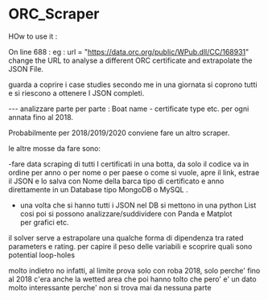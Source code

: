 # ORC_Scraper
HOw to use it : 

On line 688 : eg : url = "https://data.orc.org/public/WPub.dll/CC/168931" 
change the URL to analyse a different ORC certificate and extrapolate the JSON File. 


guarda a coprire i case studies secondo me in una giornata si coprono tutti e si riescono a ottenere I JSON completi. 

--- analizzare parte per parte : Boat name - certificate type etc. per ogni annata fino al 2018. 

Probabilmente per 2018/2019/2020 conviene fare un altro scraper. 

le altre mosse da fare sono: 

-fare data scraping di tutti I certificati in una botta, da solo il codice va in ordine per anno o per nome o per paese o come si vuole, apre il link, estrae il JSON e lo salva con Nome della barca tipo di certificato e anno direttamente in un Database tipo MongoDB o MySQL . 

- una volta che si hanno tutti i JSON nel DB si mettono in una python List cosi poi si possono analizzare/suddividere con Panda e Matplot per grafici etc.



il solver serve a estrapolare una qualche forma di dipendenza tra rated parameters e rating. per capire il peso delle variabili e scoprire quali sono potential loop-holes

molto indietro no infatti, al limite prova solo con roba 2018, solo perche' fino al 2018 c'era anche la wetted area che poi hanno tolto che pero' e' un dato molto interessante perche' non si trova mai da nessuna parte